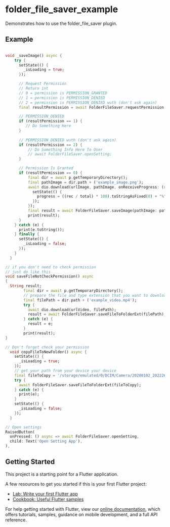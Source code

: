 # folder_file_saver_example

Demonstrates how to use the folder_file_saver plugin.

## Example
```dart

void _saveImage() async {
    try {
      setState(() {
        _isLoading = true;
      });

      // Request Permission
      // Return int
      // 0 = permission is PERMISSION_GRANTED
      // 1 = permission is PERMISSION_DENIED
      // 2 = permission is PERMISSION_DENIED wuth (don't ask again)
      final resultPermission = await FolderFileSaver.requestPermission();

      // PERMISSION_DENIED
      if (resultPermission == 1) {
         // Do Something Here
      }
      
      // PERMISSION_DENIED wuth (don't ask again)
      if (resultPermission == 2) {
          // Do Something Info Here To User
          // await FolderFileSaver.openSetting;
      }

      // Permission Is Granted
      if (resultPermission == 0) {
          final dir = await p.getTemporaryDirectory();
          final pathImage = dir.path + ('example_image.png');
          await dio.download(urlImage, pathImage, onReceiveProgress: (rec, total) {
            setState(() {
              progress = ((rec / total) * 100).toStringAsFixed(0) + "%";
            });
          });
          final result = await FolderFileSaver.saveImage(pathImage: pathImage);
          print(result);
      }
    } catch (e) {
      print(e.toString());
    } finally {
      setState(() {
        _isLoading = false;
      });
    }
  }

// if you don't need to check permission
// just do like this
void saveFileNotCheckPermission() async
{
  String result;
        final dir = await p.getTemporaryDirectory();
        // prepare the file and type extension that you want to download
        final filePath = dir.path + ('example_video.mp4');
        try {
          await dio.download(urlVideo, filePath);
          result = await FolderFileSaver.saveFileToFolderExt(filePath);
        } catch (e) {
          result = e;
        }
        print(result);
}

// Don't forget check your permission
  void copyFileToNewFolder() async {
    setState(() {
      _isLoading = true;
    });
    // get your path from your device your device
    final fileToCopy = '/storage/emulated/0/DCIM/Camera/20200102_202226.jpg';
    try {
      await FolderFileSaver.saveFileToFolderExt(fileToCopy);
    } catch (e) {
      print(e);
    }
    setState(() {
      _isLoading = false;
    });
  }

// Open settings
RaisedButton(
  onPressed: () async => await FolderFileSaver.openSetting,
  child: Text('Open Setting App'),
),

```

## Getting Started

This project is a starting point for a Flutter application.

A few resources to get you started if this is your first Flutter project:

- [Lab: Write your first Flutter app](https://flutter.dev/docs/get-started/codelab)
- [Cookbook: Useful Flutter samples](https://flutter.dev/docs/cookbook)

For help getting started with Flutter, view our
[online documentation](https://flutter.dev/docs), which offers tutorials,
samples, guidance on mobile development, and a full API reference.
